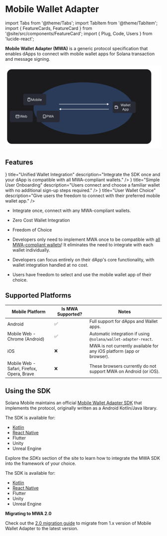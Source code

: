 # Mobile Wallet Adapter

import Tabs from '@theme/Tabs';
import TabItem from '@theme/TabItem';
import { FeatureCards, FeatureCard } from '@site/src/components/FeatureCard';
import { Plug, Code, Users } from 'lucide-react';

**Mobile Wallet Adapter (MWA)** is a generic protocol specification that enables dApps to connect with mobile wallet apps for Solana transaction and message signing.

![Mobile Wallet Adapter](../../static/diagrams/mwa_hero_diagram.svg)

## Features

<FeatureCards>
  <FeatureCard 
    icon={<Plug />}
    title="Unified Wallet Integration" 
    description="Integrate the SDK once and your dApp is compatible with all MWA-compliant wallets." 
  />
  <FeatureCard 
    icon={<Code />}
    title="Simple User Onboarding" 
    description="Users connect and choose a familiar wallet with no additional sign-up steps required." 
  />
  <FeatureCard 
    icon={<Users />}
    title="User Wallet Choice" 
    description="Give users the freedom to connect with their preferred mobile wallet app." 
  />
</FeatureCards>


- Integrate once, connect with any MWA-compliant wallets.
- Zero Cost Wallet Integration
- Freedom of Choice

- Developers only need to implement MWA once to be compatible with [all MWA-compliant wallets](https://solanamobile.com/wallets)! It eliminates the need to integrate with each wallet individually.

- Developers can focus entirely on their dApp's core functionality, with wallet integration handled at no cost.
 
- Users have freedom to select and use the mobile wallet app of their choice.


## Supported Platforms

| Mobile Platform                            | Is MWA Supported? | Notes                                                                 |
| ------------------------------------------ | ----------------- | --------------------------------------------------------------------- |
| Android                                    | ✅                | Full support for dApps and Wallet apps.                               |
| Mobile Web - Chrome (Android)              | ✅                | Automatic integration if using `@solana/wallet-adapter-react`.        |
| iOS                                        | ❌                | MWA is not currently available for any iOS platform (app or browser). |
| Mobile Web - Safari, Firefox, Opera, Brave | ❌                | These browsers currently do not support MWA on Android (or iOS).      |

## Using the SDK

Solana Mobile maintains an official [Mobile Wallet Adapter SDK](https://github.com/solana-mobile/mobile-wallet-adapter) that implements the protocol, originally written as a Android Kotlin/Java library.


<Tabs>
<TabItem value="For dApps" label="For dApps">

The SDK is available for:

- [Kotlin](/android-native/overview)
- [React Native](/react-native/using_mobile_wallet_adapter)
- Flutter
- Unity
- Unreal Engine

Explore the *SDKs* section of the site to learn how to integrate the MWA SDK into the framework of your choice.

</TabItem>
<TabItem value="For Wallets" label="For Wallets">

The SDK is available for:

- [Kotlin](/android-native/overview)
- [React Native](/react-native/using_mobile_wallet_adapter)
- Flutter
- Unity
- Unreal Engine

**Migrating to MWA 2.0**

Check out the [2.0 migration guide](../mwa/migration/overview.md) to migrate from 1.x version of Mobile Wallet Adapter to the latest version. 

</TabItem>
</Tabs>
